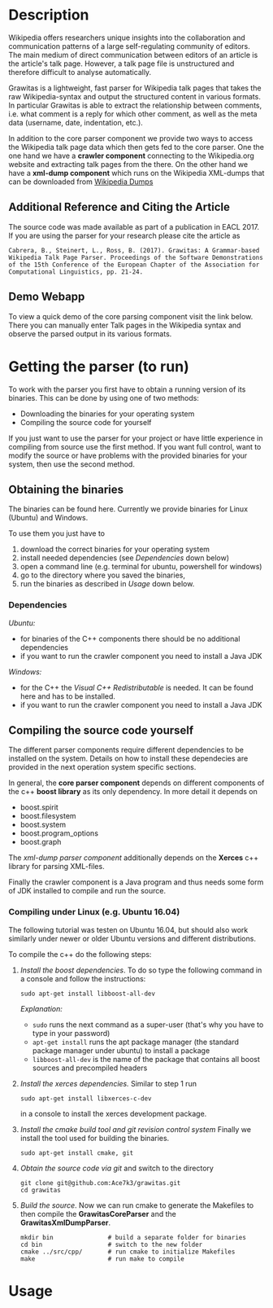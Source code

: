 # Description
Wikipedia offers researchers unique insights into the collaboration and communication patterns of a large self-regulating community of editors. The main medium of direct communication between editors of an article is the article's talk page. However, a talk page file is unstructured and therefore difficult to analyse automatically. 

Grawitas is a lightweight, fast parser for Wikipedia talk pages that takes the raw Wikipedia-syntax and output the structured content in various formats. In particular Grawitas is able to extract the relationship between comments, i.e. what comment is a reply for which other comment, as well as the meta data (username, date, indentation, etc.).

In addition to the core parser component we provide two ways to access the Wikipedia talk page data which then gets fed to the core parser. One the one hand we have a **crawler component** connecting to the Wikipedia.org website and extracting talk pages from the there. On the other hand we have a **xml-dump component** which runs on the Wikipedia XML-dumps that can be downloaded from [Wikipedia Dumps](https://en.wikipedia.org/wiki/Wikipedia:Database_download)

## Additional Reference and Citing the Article
The source code was made available as part of a publication in EACL 2017. If you are using the parser for your research please cite the article as

```Cabrera, B., Steinert, L., Ross, B. (2017). Grawitas: A Grammar-based Wikipedia Talk Page Parser. Proceedings of the Software Demonstrations of the 15th Conference of the European Chapter of the Association for Computational Linguistics, pp. 21-24.```

## Demo Webapp
To view a quick demo of the core parsing component visit the link below. There you can manually enter Talk pages in the Wikipedia syntax and observe the parsed output in its various formats.



# Getting the parser (to run)
To work with the parser you first have to obtain a running version of its binaries. This can be done by using one of two methods:

- Downloading the binaries for your operating system
- Compiling the source code for yourself

If you just want to use the parser for your project or have little experience in compiling from source use the first method. If you want full control, want to modify the source or have problems with the provided binaries for your system, then use the second method.

## Obtaining the binaries

The binaries can be found here. Currently we provide binaries for Linux (Ubuntu) and Windows.

To use them you just have to 

1. download the correct binaries for your operating system
2. install needed dependencies (see *Dependencies* down below)
2. open a command line (e.g. terminal for ubuntu, powershell for windows)
3. go to the directory where you saved the binaries,
4. run the binaries as described in *Usage* down below.

### Dependencies ###

*Ubuntu:*
* for binaries of the C++ components there should be no additional dependencies
* if you want to run the crawler component you need to install a Java JDK

*Windows:*
* for the C++ the *Visual C++ Redistributable* is needed. It can be found here and has to be installed.
* if you want to run the crawler component you need to install a Java JDK

## Compiling the source code yourself

The different parser components require different dependencies to be installed on the system. Details on how to install these dependecies are provided in the next operation system specific sections.

In general, the **core parser component** depends on different components of the c++ **boost library** as its only dependency. In more detail it depends on
- boost.spirit 
- boost.filesystem
- boost.system 
- boost.program_options
- boost.graph

The *xml-dump parser component* additionally depends on the **Xerces** c++ library for parsing XML-files.

Finally the crawler component is a Java program and thus needs some form of JDK installed to compile and run the source.

### Compiling under Linux (e.g. Ubuntu 16.04)
The following tutorial was testen on Ubuntu 16.04, but should also work similarly under newer or older Ubuntu versions and different distributions.

To compile the c++ do the following steps:

1. *Install the boost dependencies*. To do so type the following command in a console and follow the instructions:
	
	```
	sudo apt-get install libboost-all-dev
	```
	
	*Explanation:* 
	- ```sudo``` runs the next command as a super-user (that's why you have to type in your password)
	- ```apt-get install``` runs the apt package manager (the standard package manager under ubuntu) to install a package 
	- ```libboost-all-dev``` is the name of the package that contains all boost sources and precompiled headers

2. *Install the xerces dependencies.* Similar to step 1 run 

	```
	sudo apt-get install libxerces-c-dev
	```
	in a console to install the xerces development package.

3. *Install the cmake build tool and git revision control system* Finally we install the tool used for building the binaries.

	```
	sudo apt-get install cmake, git
	```

4. *Obtain the source code via git* and switch to the directory
	
	```
	git clone git@github.com:Ace7k3/grawitas.git
	cd grawitas
	```

5. *Build the source*. Now we can run cmake to generate the Makefiles to then compile the **GrawitasCoreParser** and the **GrawitasXmlDumpParser**.

	```
	mkdir bin 				# build a separate folder for binaries
	cd bin 					# switch to the new folder
	cmake ../src/cpp/ 		# run cmake to initialize Makefiles
	make 					# run make to compile 
	```

# Usage